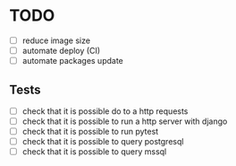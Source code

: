 # TODO

- [ ] reduce image size
- [ ] automate deploy (CI)
- [ ] automate packages update

## Tests

- [ ] check that it is possible do to a http requests
- [ ] check that it is possible to run a http server with django
- [ ] check that it is possible to run pytest
- [ ] check that it is possible to query postgresql
- [ ] check that it is possible to query mssql
